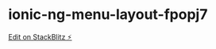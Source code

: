 # ionic-ng-menu-layout-fpopj7

[Edit on StackBlitz ⚡️](https://stackblitz.com/edit/ionic-ng-menu-layout-fpopj7)